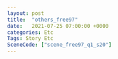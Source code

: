 ```yaml
---
layout: post
title:  "others_free97"
date:   2021-07-25 07:00:00 +0000
categories: Etc
Tags: Story Etc
SceneCode: ["scene_free97_q1_s20"]
---
```

